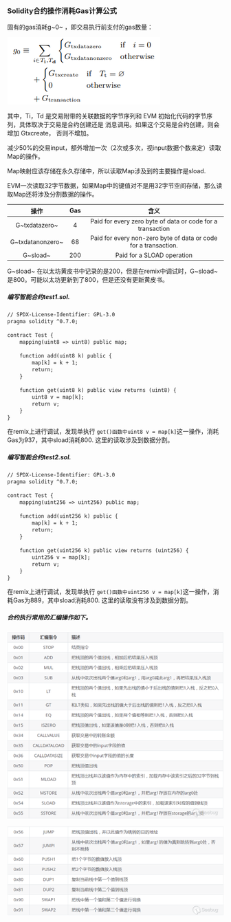 ### Solidity合约操作消耗Gas计算公式

固有的gas消耗g~0~ ，即交易执行前支付的gas数量：

![](gas-calc.png)

其中，Ti，Td 是交易附带的关联数据的字节序列和 EVM 初始化代码的字节序列，具体取决于交易是合约创建还是 消息调用。如果这个交易是合约创建，则会增加 Gtxcreate， 否则不增加。

减少50%的交易input，额外增加一次（2次或多次，视input数据个数来定）读取Map的操作。

Map映射应该存储在永久存储中，所以读取Map涉及到的主要操作是sload. 

EVM一次读取32字节数据，如果Map中的键值对不是用32字节空间存储，那么读取Map还将涉及分割数据的操作。

| 操作               | Gas | 含义                                                              |
|:----------------:|:---:|:---------------------------------------------------------------:|
| G~txdatazero~    | 4   | Paid for every zero byte of data or code for a transaction      |
| G~txdatanonzero~ | 68  | Paid for every non-zero byte of data or code for a transaction. |
| G~sload~         | 200 | Paid for a SLOAD operation                                      |

G~sload~ 在以太坊黄皮书中记录的是200，但是在remix中调试时，G~sload~ 是800。可能以太坊更新到了800，但是还没有更新黄皮书。

##### 编写智能合约test1.sol.

```solidity
// SPDX-License-Identifier: GPL-3.0
pragma solidity ^0.7.0;

contract Test {
    mapping(uint8 => uint8) public map;

    function add(uint8 k) public {
        map[k] = k + 1;
        return;
    }

    function get(uint8 k) public view returns (uint8) {
        uint8 v = map[k];
        return v;
    }
}
```

在remix上进行调试，发现单执行  `get()函数中uint8 v = map[k]`这一操作，消耗Gas为937，其中sload消耗800. 这里的读取涉及到数据分割。

##### 编写智能合约test2.sol.

```solidity
// SPDX-License-Identifier: GPL-3.0
pragma solidity ^0.7.0;

contract Test {
    mapping(uint256 => uint256) public map;

    function add(uint256 k) public {
        map[k] = k + 1;
        return;
    }

    function get(uint256 k) public view returns (uint256) {
        uint256 v = map[k];
        return v;
    }
}
```

在remix上进行调试，发现单执行  `get()函数中uint256 v = map[k]`这一操作，消耗Gas为889，其中sload消耗800. 这里的读取没有涉及到数据分割。

##### 合约执行常用的汇编操作如下。

![](compilation1.png)

![](compilation2.png)
